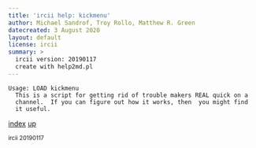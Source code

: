 ```yaml
---
title: 'ircii help: kickmenu'
author: Michael Sandrof, Troy Rollo, Matthew R. Green
datecreated: 3 August 2020
layout: default
license: ircii
summary: >
  ircii version: 20190117
  create with help2md.pl
---
```

```
Usage: LOAD kickmenu
  This is a script for getting rid of trouble makers REAL quick on a 
  channel.  If you can figure out how it works, then  you might find
  it useful.
```

[index](index.html)
[up](..)

<small> ircii 20190117 </small>
